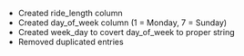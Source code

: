 - Created ride_length column 
- Created day_of_week column (1 = Monday, 7 = Sunday)
- Created week_day to covert day_of_week to proper string
- Removed duplicated entries
